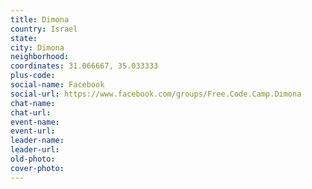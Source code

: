 ```yaml
---
title: Dimona
country: Israel
state: 
city: Dimona
neighborhood: 
coordinates: 31.066667, 35.033333
plus-code:
social-name: Facebook
social-url: https://www.facebook.com/groups/Free.Code.Camp.Dimona
chat-name:
chat-url:
event-name:
event-url:
leader-name:
leader-url:
old-photo: 
cover-photo:
---
```

